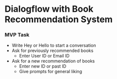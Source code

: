 # Dialogflow with Book Recommendation System
### MVP Task
* Write Hey or Hello to start a conversation
* Ask for previously recommended books 
    - Enter User ID or Email ID
* Ask for a new recommendation of books
    - Enter new ID or past ID
    - Give prompts for general liking